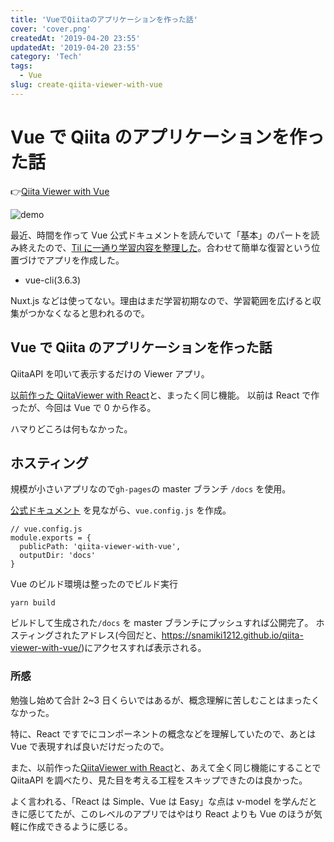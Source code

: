 ```yaml
---
title: 'VueでQiitaのアプリケーションを作った話'
cover: 'cover.png'
createdAt: '2019-04-20 23:55'
updatedAt: '2019-04-20 23:55'
category: 'Tech'
tags:
  - Vue
slug: create-qiita-viewer-with-vue
---
```


# Vue で Qiita のアプリケーションを作った話

👉[Qiita Viewer with Vue](https://snamiki1212.github.io/exmaple-vue-qiita-viewer/)

![demo](./1.gif)

最近、時間を作って Vue 公式ドキュメントを読んでいて「基本」のパートを読み終えたので、[Til に一通り学習内容を整理した](https://github.com/snamiki1212/til/blob/master/vue/official_basic/index.md)。合わせて簡単な復習という位置づけでアプリを作成した。

- vue-cli(3.6.3)

Nuxt.js などは使ってない。理由はまだ学習初期なので、学習範囲を広げると収集がつかなくなると思われるので。

## Vue で Qiita のアプリケーションを作った話

QiitaAPI を叩いて表示するだけの Viewer アプリ。

[以前作った QiitaViewer with React](./create-qiita-viewer-with-react)と、まったく同じ機能。
以前は React で作ったが、今回は Vue で 0 から作る。

ハマりどころは何もなかった。

## ホスティング

規模が小さいアプリなので`gh-pages`の master ブランチ `/docs` を使用。

[公式ドキュメント](https://cli.vuejs.org/config/#publicpath) を見ながら、`vue.config.js` を作成。

```
// vue.config.js
module.exports = {
  publicPath: 'qiita-viewer-with-vue',
  outputDir: 'docs'
}
```

Vue のビルド環境は整ったのでビルド実行

`yarn build`

ビルドして生成された`/docs` を master ブランチにプッシュすれば公開完了。
ホスティングされたアドレス(今回だと、<https://snamiki1212.github.io/qiita-viewer-with-vue/>)にアクセスすれば表示される。

### 所感

勉強し始めて合計 2~3 日くらいではあるが、概念理解に苦しむことはまったくなかった。

特に、React ですでにコンポーネントの概念などを理解していたので、あとは Vue で表現すれば良いだけだったので。

また、以前作った[QiitaViewer with React](./create-qiita-viewer-with-react)と、あえて全く同じ機能にすることで QiitaAPI を調べたり、見た目を考える工程をスキップできたのは良かった。

よく言われる、「React は Simple、Vue は Easy」な点は v-model を学んだときに感じてたが、このレベルのアプリではやはり React よりも Vue のほうが気軽に作成できるように感じる。

